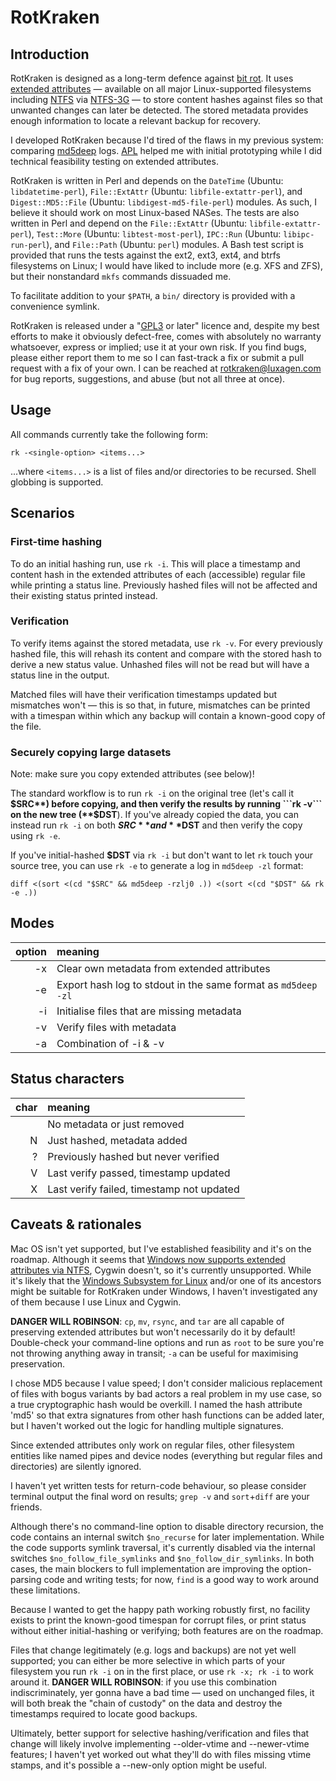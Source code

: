 # RotKraken

## Introduction
RotKraken is designed as a long-term defence against [bit rot](http://en.wikipedia.org/wiki/Data_corruption). It uses [extended attributes](http://en.wikipedia.org/wiki/Extended_file_attributes) &mdash; available on all major Linux-supported filesystems including [NTFS](http://en.wikipedia.org/wiki/NTFS) via [NTFS-3G](http://en.wikipedia.org/wiki/NTFS-3G) &mdash; to store content hashes against files so that unwanted changes can later be detected. The stored metadata provides enough information to locate a relevant backup for recovery.

I developed RotKraken because I'd tired of the flaws in my previous system: comparing [md5deep](http://en.wikipedia.org/wiki/Md5deep) logs. [APL](mailto:andrew@landells.net) helped me with initial prototyping while I did technical feasibility testing on extended attributes.

RotKraken is written in Perl and depends on the ```DateTime``` (Ubuntu: ```libdatetime-perl```), ```File::ExtAttr``` (Ubuntu: ```libfile-extattr-perl```), and ```Digest::MD5::File``` (Ubuntu: ```libdigest-md5-file-perl```) modules. As such, I believe it should work on most Linux-based NASes. The tests are also written in Perl and depend on the ```File::ExtAttr``` (Ubuntu: ```libfile-extattr-perl```), ```Test::More``` (Ubuntu: ```libtest-most-perl```), ```IPC::Run``` (Ubuntu: ```libipc-run-perl```), and ```File::Path``` (Ubuntu: ```perl```) modules. A Bash test script is provided that runs the tests against the ext2, ext3, ext4, and btrfs filesystems on Linux; I would have liked to include more (e.g. XFS and ZFS), but their nonstandard ```mkfs``` commands dissuaded me.

To facilitate addition to your ```$PATH```, a ```bin/``` directory is provided with a convenience symlink.

RotKraken is released under a "[GPL3](http://www.gnu.org/licenses/gpl-3.0.en.html) or later" licence and, despite my best efforts to make it obviously defect-free, comes with absolutely no warranty whatsoever, express or implied; use it at your own risk. If you find bugs, please either report them to me so I can fast-track a fix or submit a pull request with a fix of your own. I can be reached at rotkraken@luxagen.com for bug reports, suggestions, and abuse (but not all three at once).

## Usage
All commands currently take the following form:

```rk -<single-option> <items...>```

...where ```<items...>``` is a list of files and/or directories to be recursed. Shell globbing is supported.

## Scenarios

### First-time hashing

To do an initial hashing run, use ```rk -i```. This will place a timestamp and content hash in the extended attributes of each (accessible) regular file while printing a status line. Previously hashed files will not be affected and their existing status printed instead.

### Verification
To verify items against the stored metadata, use ```rk -v```. For every previously hashed file, this will rehash its content and compare with the stored hash to derive a new status value. Unhashed files will not be read but will have a status line in the output.

Matched files will have their verification timestamps updated but mismatches won't &mdash; this is so that, in future, mismatches can be printed with a timespan within which any backup will contain a known-good copy of the file.

### Securely copying large datasets
Note: make sure you copy extended attributes (see below)!

The standard workflow is to run ```rk -i``` on the original tree (let's call it **$SRC**) before copying, and then verify the results by running ```rk -v``` on the new tree (**$DST**). If you've already copied the data, you can instead run ```rk -i``` on both **$SRC** and **$DST** and then verify the copy using ```rk -e```.

If you've initial-hashed **$DST** via ```rk -i``` but don't want to let ```rk``` touch your source tree, you can use ```rk -e``` to generate a log in ```md5deep -zl``` format:

```diff <(sort <(cd "$SRC" && md5deep -rzlj0 .)) <(sort <(cd "$DST" && rk -e .))```

## Modes
| option | meaning                                                       |
| -----: | :------------------------------------------------------------ |
|     -x | Clear own metadata from extended attributes                   |
|     -e | Export hash log to stdout in the same format as ````md5deep -zl```` |
|     -i | Initialise files that are missing metadata                    |
|     -v | Verify files with metadata                                    |
|     -a | Combination of -i & -v                                        |

## Status characters

|   char  | meaning                                   |
| ------: | :------                                   |
| <space> |	No metadata or just removed               |
|       N | Just hashed, metadata added               |
|       ? | Previously hashed but never verified      |
|       V | Last verify passed, timestamp updated     |
|       X | Last verify failed, timestamp not updated |

## Caveats & rationales
Mac OS isn't yet supported, but I've established feasibility and it's on the roadmap. Although it seems that [Windows now supports extended attributes via NTFS](http://milestone-of-se.nesuke.com/en/sv-basic/windows-basic/ntfs-filesystem-structure), Cygwin doesn't, so it's currently unsupported. While it's likely that the [Windows Subsystem for Linux](http://en.wikipedia.org/wiki/Windows_Subsystem_for_Linux) and/or one of its ancestors might be suitable for RotKraken under Windows, I haven't investigated any of them because I use Linux and Cygwin.

**DANGER WILL ROBINSON**: ```cp```, ```mv```, ```rsync```, and ```tar``` are all capable of preserving extended attributes but won't necessarily do it by default! Double-check your command-line options and run as ```root``` to be sure you're not throwing anything away in transit; ```-a``` can be useful for maximising preservation.

I chose MD5 because I value speed; I don't consider malicious replacement of files with bogus variants by bad actors a real problem in my use case, so a true cryptographic hash would be overkill. I named the hash attribute 'md5' so that extra signatures from other hash functions can be added later, but I haven't worked out the logic for handling multiple signatures.

Since extended attributes only work on regular files, other filesystem entities like named pipes and device nodes (everything but regular files and directories) are silently ignored.

I haven't yet written tests for return-code behaviour, so please consider terminal output the final word on results; ```grep -v``` and ```sort```+```diff``` are your friends.

Although there's no command-line option to disable directory recursion, the code contains an internal switch ```$no_recurse``` for later implementation. While the code supports symlink traversal, it's currently disabled via the internal switches ```$no_follow_file_symlinks``` and ```$no_follow_dir_symlinks```. In both cases, the main blockers to full implementation are improving the option-parsing code and writing tests; for now, ```find``` is a good way to work around these limitations.

Because I wanted to get the happy path working robustly first, no facility exists to print the known-good timespan for corrupt files, or print status without either initial-hashing or verifying; both features are on the roadmap.

Files that change legitimately (e.g. logs and backups) are not yet well supported; you can either be more selective in which parts of your filesystem you run ```rk -i``` on in the first place, or use ```rk -x; rk -i``` to work around it. **DANGER WILL ROBINSON**: if you use this combination indiscriminately, yer gonna have a bad time &mdash; used on unchanged files, it will both break the "chain of custody" on the data and destroy the timestamps required to locate good backups.

Ultimately, better support for selective hashing/verification and files that change will likely involve implementing --older-vtime and --newer-vtime features; I haven't yet worked out what they'll do with files missing vtime stamps, and it's possible a --new-only option might be useful.